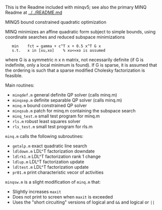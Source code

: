 This is the Readme included with minqv5; see also the primary MINQ Readme at [../../README.md](https://github.com/POptUS/MINQ/tree/main)

MINQ5 bound constrained quadratic optimization

MINQ minimizes an affine quadratic form subject to simple bounds,
using coordinate searches and reduced subspace minimizations
```
   min    fct = gamma + c^T x + 0.5 x^T G x
   s.t.   x in [xu,xo]    % xu<=xo is assumed
```
where G is a symmetric n x n matrix, not necessarily definite
(if G is indefinite, only a local minimum is found).
If G is sparse, it is assumed that the ordering is such that
a sparse modified Cholesky factorization is feasible.

Main routines:
- `minqdef.m`		general definite QP solver   (calls minq.m)
- `minqsep.m`		definite separable QP solver (calls minq.m)
- `minq.m`		bound constrained QP solver
- `minqsub.m`		patch for minq.m containing the subspace search
- `minq_test.m`		small test program for minq.m
- `rls.m`			robust least squares solver
- `rls_test.m`		small test program for rls.m

`minq.m` calls the following subroutines:
- `getalp.m`		exact quadratic line search
- `ldldown.m`		LDL^T factorization downdate
- `ldlrk1.m`		LDL^T factorization rank 1 change
- `ldlup.m`		LDL^T factorization update
- `ldltest.m`		LDL^T factorization update
- `pr01.m`		print characteristic vecor of activities

`minqsw.m` is a slight modification of `minq.m` that:
- Slightly increases `maxit`
- Does not print to screen when `maxit` is exceeded
- Uses the "short circuiting" versions of logical and `&&` and logical or `||`
